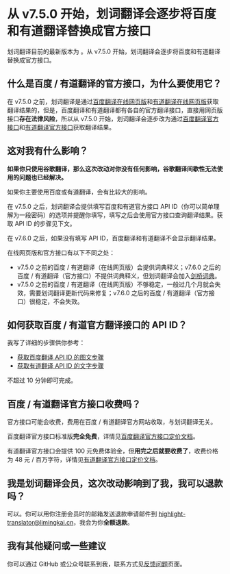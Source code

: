 <global-header />

# 从 v7.5.0 开始，划词翻译会逐步将百度和有道翻译替换成官方接口

划词翻译目前的最新版本为 <LatestVersion />。从 v7.5.0 开始，划词翻译会逐步将百度和有道翻译替换成官方接口。

## 什么是百度 / 有道翻译的官方接口，为什么要使用它？

在 v7.5.0 之前，划词翻译是通过[百度翻译在线网页版](https://fanyi.baidu.com)和[有道翻译在线网页版](http://fanyi.youdao.com)获取翻译结果的，但是，百度翻译和有道翻译都有各自的官方翻译接口，直接用网页版接口**存在法律风险**，所以从 v7.5.0 开始，划词翻译会逐步改为通过[百度翻译官方接口](https://fanyi-api.baidu.com/product/11)和[有道翻译官方接口](http://ai.youdao.com/product-fanyi-text.s)获取翻译结果。

## 这对我有什么影响？

**如果你只使用谷歌翻译，那么这次改动对你没有任何影响，谷歌翻译间歇性无法使用的问题也已经解决。**

如果你主要使用百度或有道翻译，会有比较大的影响。

在 v7.5.0 之后，划词翻译会提供填写百度和有道官方接口 API ID（你可以简单理解为一段密码）的选项并提醒你填写，填写之后会使用官方接口查询翻译结果。获取 API ID 的步骤见下文。

在 v7.6.0 之后，如果没有填写 API ID，百度翻译和有道翻译不会显示翻译结果。

在线网页版和官方接口有以下不同之处：

- v7.5.0 之前的百度 / 有道翻译（在线网页版）会提供词典释义；v7.6.0 之后的百度 / 有道翻译（官方接口）不提供词典释义，但划词翻译会加入[剑桥词典](https://dictionary.cambridge.org/zhs/)。
- v7.5.0 之前的百度 / 有道翻译（在线网页版）不够稳定，一般过几个月就会失效，需要划词翻译更新代码来修复；v7.6.0 之后的百度 / 有道翻译（官方接口）很稳定，不会失效。

## 如何获取百度 / 有道官方翻译接口的 API ID？

我写了详细的步骤供你参考：

- [获取百度翻译 API ID 的图文步骤](baidu-api.html)
- [获取有道翻译 API ID 的文字步骤](youdao-api.html)

不超过 10 分钟即可完成。

## 百度 / 有道翻译官方接口收费吗？

官方接口可能会收费，费用在百度 / 有道翻译官方网站收取，与划词翻译无关。

百度翻译官方接口标准版**完全免费**，详情见[百度翻译官方接口定价文档](https://fanyi-api.baidu.com/product/112)。

有道翻译官方接口会提供 100 元免费体验金，但**用完之后就要收费了**，收费价格为 48 元 / 百万字符，详情见[有道翻译官方接口定价文档](http://ai.youdao.com/DOCSIRMA/html/%E8%87%AA%E7%84%B6%E8%AF%AD%E8%A8%80%E7%BF%BB%E8%AF%91/%E4%BA%A7%E5%93%81%E5%AE%9A%E4%BB%B7/%E6%96%87%E6%9C%AC%E7%BF%BB%E8%AF%91%E6%9C%8D%E5%8A%A1/%E6%96%87%E6%9C%AC%E7%BF%BB%E8%AF%91%E6%9C%8D%E5%8A%A1-%E4%BA%A7%E5%93%81%E5%AE%9A%E4%BB%B7.html)。

## 我是划词翻译会员，这次改动影响到了我，我可以退款吗？

可以。你可以用你注册会员时的邮箱发送退款申请邮件到 [highlight-translator@limingkai.cn](mailto:highlight-translator@limingkai.cn?subject=%E4%BC%9A%E5%91%98%E9%80%80%E6%AC%BE%E7%94%B3%E8%AF%B7)，我会为你**全额退款**。

## 我有其他疑问或一些建议

你可以通过 GitHub 或公众号联系到我，联系方式见[反馈问题](./issues.html)页面。